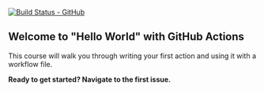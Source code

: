[![Build Status - GitHub][badge_img]][badge_url]
## Welcome to "Hello World" with GitHub Actions

This course will walk you through writing your first action and using it with a workflow file.

**Ready to get started? Navigate to the first issue.**

[badge_img]: https://github.com/moonso/hello-github-actions/workflows/First%20actions/badge.svg
[badge_url]: https://github.com/moonso/hello-github-actions/actions?query=workflow%3AFirst%20actions